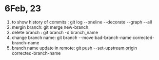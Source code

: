 # 6Feb, 23

1. to show history of commits : git log --oneline --decorate --graph --all
2. mergin branch: git merge new-branch
3. delete branch : git branch -d branch_name
4. change branch name: git branch --move bad-branch-name corrected-branch-name
5. branch name update in remote: git push --set-upstream origin corrected-branch-name
